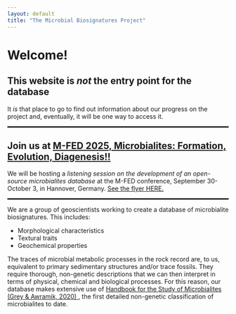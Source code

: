 ```yaml
---
layout: default
title: "The Microbial Biosignatures Project"
---
```


<h1>Welcome!</h1>
<h2>This website is <i>not</i> the entry point for the database</h2>
<p>
It <i>is</i> that place to go to find out information about our progress on the project and, eventually, it will be one way to access it.
</p>
<hr style="height: 3px; background-color #000000 margin: 30px 0;">
<h2>Join us at <a href="https://konferenz.uni-hannover.de/event/135/page/68-home">M-FED 2025, Microbialites: Formation, Evolution, Diagenesis!!</a></h2>
<p>
  We will be hosting a <i>listening session on the development of an open-source microbialites database</i> at the M-FED conference, September 30-October 3, in Hannover, Germany. <a href="images/mfedflyer.png">See the flyer HERE.</a>
</p>
<hr style="height: 3px; background-color #000000 margin: 30px 0;">
<p>
  We are a group of geoscientists working to create a database of
  microbialite biosignatures. This includes:
</p>

<ul>
  <li>Morphological characteristics</li>
  <li>Textural traits</li>
  <li>Geochemical properties</li>
</ul>

<p>
  The traces of microbial metabolic processes in the rock record are, to
  us, equivalent to primary sedimentary structures and/or trace fossils.
  They require thorough, non-genetic descriptions that we can then interpret
  in terms of physical, chemical and biological processes.
  For this reason, our database makes extensive use of
  <a href="upload_files/Handbook for the study and description of microbialites.pdf">
    Handbook for the Study of Microbialites (Grey & Awramik, 2020)
  </a>,
  the first detailed non-genetic classification of microbialites to date.
</p>

